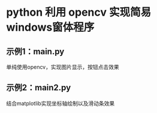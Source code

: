 # python 利用 opencv 实现简易windows窗体程序

## 示例1：main.py

单纯使用opencv，实现图片显示，按钮点击效果

## 示例2：main2.py

结合matplotlib实现坐标轴绘制以及滑动条效果
